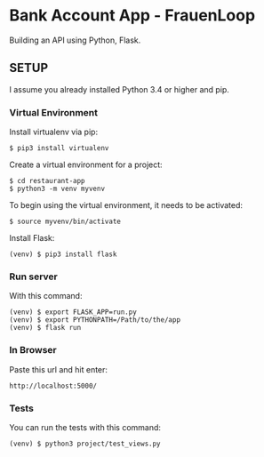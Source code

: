 # Bank Account App - FrauenLoop

Building an API using Python, Flask.

## SETUP

I assume you already installed Python 3.4 or higher and pip.

### Virtual Environment

Install virtualenv via pip:

```
$ pip3 install virtualenv
```

Create a virtual environment for a project:

```
$ cd restaurant-app
$ python3 -m venv myvenv
```

To begin using the virtual environment, it needs to be activated:

```
$ source myvenv/bin/activate
```

Install Flask:

```
(venv) $ pip3 install flask
```

### Run server

With this command:

```
(venv) $ export FLASK_APP=run.py
(venv) $ export PYTHONPATH=/Path/to/the/app
(venv) $ flask run
```

### In Browser

Paste this url and hit enter:

```
http://localhost:5000/
```

### Tests

You can run the tests with this command:

```
(venv) $ python3 project/test_views.py
```

